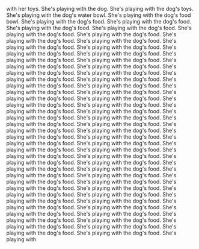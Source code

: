 with her toys. She's playing with the dog. She's playing with the dog's toys. She's playing with the dog's water bowl. She's playing with the dog's food bowl. She's playing with the dog's food. She's playing with the dog's food. She's playing with the dog's food. She's playing with the dog's food. She's playing with the dog's food. She's playing with the dog's food. She's playing with the dog's food. She's playing with the dog's food. She's playing with the dog's food. She's playing with the dog's food. She's playing with the dog's food. She's playing with the dog's food. She's playing with the dog's food. She's playing with the dog's food. She's playing with the dog's food. She's playing with the dog's food. She's playing with the dog's food. She's playing with the dog's food. She's playing with the dog's food. She's playing with the dog's food. She's playing with the dog's food. She's playing with the dog's food. She's playing with the dog's food. She's playing with the dog's food. She's playing with the dog's food. She's playing with the dog's food. She's playing with the dog's food. She's playing with the dog's food. She's playing with the dog's food. She's playing with the dog's food. She's playing with the dog's food. She's playing with the dog's food. She's playing with the dog's food. She's playing with the dog's food. She's playing with the dog's food. She's playing with the dog's food. She's playing with the dog's food. She's playing with the dog's food. She's playing with the dog's food. She's playing with the dog's food. She's playing with the dog's food. She's playing with the dog's food. She's playing with the dog's food. She's playing with the dog's food. She's playing with the dog's food. She's playing with the dog's food. She's playing with the dog's food. She's playing with the dog's food. She's playing with the dog's food. She's playing with the dog's food. She's playing with the dog's food. She's playing with the dog's food. She's playing with the dog's food. She's playing with the dog's food. She's playing with the dog's food. She's playing with the dog's food. She's playing with the dog's food. She's playing with the dog's food. She's playing with the dog's food. She's playing with the dog's food. She's playing with the dog's food. She's playing with the dog's food. She's playing with the dog's food. She's playing with the dog's food. She's playing with the dog's food. She's playing with the dog's food. She's playing with the dog's food. She's playing with the dog's food. She's playing with